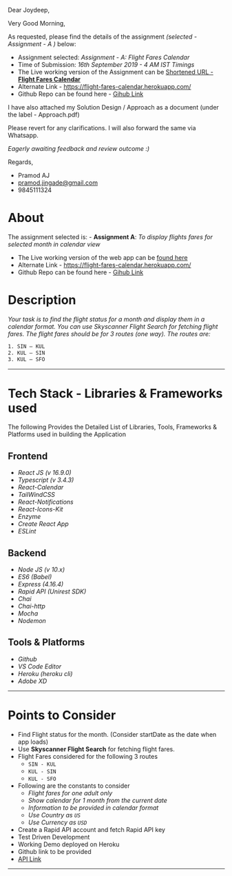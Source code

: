 Dear Joydeep,

Very Good Morning,

As requested, please find the details of the assignment _(selected - Assignment - A )_ below:

- Assignment selected: _Assignment - A: Flight Fares Calendar_
- Time of Submission: _16th September 2019 - 4 AM IST Timings_
- The Live working version of the Assignment can be [Shortened URL - **Flight Fares Calendar**](https://bit.ly/2miObda)
- Alternate Link - https://flight-fares-calendar.herokuapp.com/
- Github Repo can be found here - [Gihub Link](https://github.com/avj2352/flight-fares-calendar)

I have also attached my Solution Design / Approach as a document (under the label - Approach.pdf)

Please revert for any clarifications. I will also forward the same via Whatsapp.

_Eagerly awaiting feedback and review outcome :)_

Regards,
- Pramod AJ
- pramod.jingade@gmail.com
- 9845111324


# About

The assignment selected is: - **Assignment A**:
_To display flights fares for selected month in calendar view_

- The Live working version of the web app can be [found here](https://bit.ly/2miObda)
- Alternate Link - https://flight-fares-calendar.herokuapp.com/
- Github Repo can be found here - [Gihub Link](https://github.com/avj2352/flight-fares-calendar)

# Description 
_Your task is to find the flight status for a month and display them in a calendar format. You can use Skyscanner Flight Search for fetching flight fares. The flight fares should be for 3 routes (one way). The routes are:_  

```bash
1. SIN – KUL 
2. KUL – SIN 
3. KUL – SFO 
```

---

# Tech Stack - Libraries & Frameworks used

The following Provides the Detailed List of Libraries, Tools, Frameworks & Platforms used in building the Application

## Frontend
- _React JS (v 16.9.0)_
- _Typescript (v 3.4.3)_
- _React-Calendar_
- _TailWindCSS_
- _React-Notifications_
- _React-Icons-Kit_
- _Enzyme_
- _Create React App_
- _ESLint_

## Backend

- _Node JS (v 10.x)_
- _ES6 (Babel)_
- _Express (4.16.4)_
- _Rapid API (Unirest SDK)_
- _Chai_
- _Chai-http_
- _Mocha_
- _Nodemon_

## Tools & Platforms

- _Github_
- _VS Code Editor_
- _Heroku (heroku cli)_
- _Adobe XD_

---

# Points to Consider

- Find Flight status for the month. (Consider startDate as the date when app loads)
- Use **Skyscanner Flight Search** for fetching flight fares.
- Flight Fares considered for the following 3 routes
  - `SIN - KUL`
  - `KUL - SIN`
  - `KUL - SFO`
- Following are the constants to consider
  - _Flight fares for one adult only_
  - _Show calendar for 1 month from the current date_
  - _Information to be provided in calendar format_
  - _Use Country as `US`_
  - _Use Currency as `USD`_
- Create a Rapid API account and fetch Rapid API key
- Test Driven Development
- Working Demo deployed on Heroku
- Github link to be provided
- [API Link](http://partners.api.skyscanner.net/apiservices/pricing/hk1/v1.0/3f6d1606-c0ca-445e-8cbe-a0325bcef21e)

---